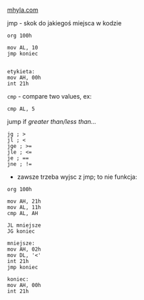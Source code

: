 [mhyla.com](https://mhyla.com/wia2-4/)

jmp - skok do jakiegoś miejsca w kodzie

```
org 100h

mov AL, 10
jmp koniec


etykieta:
mov AH, 00h
int 21h
```


`cmp` - compare two values, ex:
```
cmp AL, 5
```

jump if *greater than/less than...*
```
jg ; >
jl ; <
jge ; >=
jle ; <=
je ; ==
jne ; !=
```


* zawsze trzeba wyjsc z jmp; to nie funkcja:
```
org 100h

mov AH, 21h
mov AL, 11h
cmp AL, AH

JL mniejsze
JG koniec

mniejsze:
mov AH, 02h
mov DL, '<'
int 21h
jmp koniec

koniec:
mov AH, 00h
int 21h

```